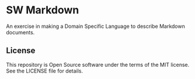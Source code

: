 # SW Markdown

An exercise in making a Domain Specific Language to describe Markdown documents.

## License

This repository is Open Source software under the terms of the MIT license. See the LICENSE file for details.
